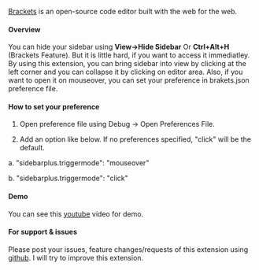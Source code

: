 [Brackets](https://github.com/adobe/brackets) is an open-source code editor built with the web for the web.

#### Overview
You can hide your sidebar using **View->Hide Sidebar** Or **Ctrl+Alt+H** (Brackets Feature). But it is little hard, if you want to access it immediatley. By using this extension, you can bring sidebar into view by clicking at the left corner and you can collapse it by clicking on editor area. Also, if you want to open it on mouseover, you can set your preference in brakets.json preference file.

#### How to set your preference
1. Open preference file using Debug -> Open Preferences File.

2. Add an option like below. If no preferences specified, "click" will be the default.

a. "sidebarplus.triggermode": "mouseover"

b. "sidebarplus.triggermode": "click"

#### Demo
You can see this [youtube](http://youtu.be/T4X7YIrOBOo) video for demo.

#### For support & issues
Please post your issues, feature changes/requests of this extension using [github](https://github.com/sathyamoorthi/brackets-sidebar-plus/issues). I will try to improve this extension.
